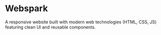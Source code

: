 # Webspark
A responsive website built with modern web technologies (HTML, CSS, JS) featuring clean UI and reusable components.
